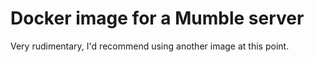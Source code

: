 # Docker image for a Mumble server

Very rudimentary, I'd recommend using another image at this point.
